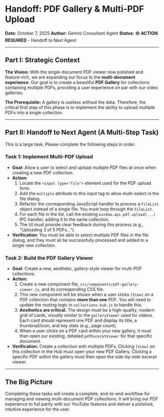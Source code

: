 # Handoff: PDF Gallery & Multi-PDF Upload

**Date:** October 7, 2025
**Author:** Gemini Consultant Agent
**Status:** 🟢 **ACTION REQUIRED** - Handoff to Next Agent

---

## Part I: Strategic Context

**The Vision:** With the single-document PDF viewer now polished and feature-rich, we are expanding our focus to the **multi-document experience**. Our goal is to create a beautiful **PDF Gallery** for collections containing multiple PDFs, providing a user experience on par with our video galleries.

**The Prerequisite:** A gallery is useless without the data. Therefore, the critical first step of this phase is to implement the ability to upload multiple PDFs into a single collection.

---

## Part II: Handoff to Next Agent (A Multi-Step Task)

This is a large task. Please complete the following steps in order.

### Task 1: Implement Multi-PDF Upload

-   **Goal:** Allow a user to select and upload multiple PDF files at once when creating a new PDF collection.
-   **Action:**
    1.  Locate the `<input type="file">` element used for the PDF upload form.
    2.  Add the `multiple` attribute to this input tag to allow multi-select in the file dialog.
    3.  Refactor the corresponding JavaScript handler to process a `FileList` object instead of a single file. You must loop through the `FileList`.
    4.  For each file in the list, call the existing `window.api.pdf.upload(...)` IPC handler, adding it to the same collection.
    5.  The UI must provide clear feedback during this process (e.g., "Uploading 3 of 5 PDFs...").
-   **Verification:** You must be able to select multiple PDF files in the file dialog, and they must all be successfully processed and added to a single new collection.

### Task 2: Build the PDF Gallery Viewer

-   **Goal:** Create a new, aesthetic, gallery-style viewer for multi-PDF collections.
-   **Action:**
    1.  Create a new component file, `src/components/pdf-gallery-viewer.js`, and its corresponding CSS file.
    2.  This new component will be shown when a user clicks `[View]` on a PDF collection that contains **more than one** PDF. You will need to update the routing logic in `collections-hub.js` to handle this.
    3.  **Aesthetics are critical.** The design must be a high-quality, modern grid of cards, visually similar to the `galleryViewer` used for videos. Each card should represent one PDF and display its title, a thumbnail/icon, and key stats (e.g., page count).
    4.  When a user clicks on a PDF card within your new gallery, it must then open our existing, detailed `pdfExcerptViewer` for that specific document.
-   **Verification:** Create a collection with multiple PDFs. Clicking `[View]` on this collection in the Hub must open your new PDF Gallery. Clicking a specific PDF within the gallery must then open the side-by-side excerpt viewer.

---

## The Big Picture

Completing these tasks will create a complete, end-to-end workflow for managing and viewing multi-document PDF collections. It will bring our PDF experience to full parity with our YouTube features and deliver a polished, intuitive experience for the user.
